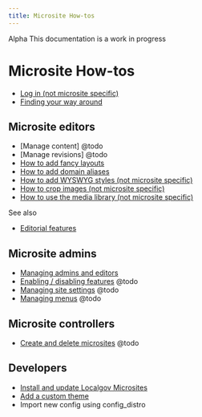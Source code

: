 ```yaml
---
title: Microsite How-tos
---
```


<div class="alpha"><span>Alpha</span> This documentation is a work in progress</div>

# Microsite How-tos

- [Log in (not microsite specific)](content/how-to/how-to-log-in.html)
- [Finding your way around](/microsites/how-to/find-your-way-around.md)

## Microsite editors
- [Manage content] @todo
- [Manage revisions] @todo
- [How to add fancy layouts](/microsites/how-to/fancy-layouts.md)
- [How to add domain aliases](/microsites/how-to/domain-aliases.md)
- [How to add WYSWYG styles (not microsite specific)](/content/how-to/how-to-wysiwyg-styles.html)
- [How to crop images (not microsite specific)](/content/how-to/how-to-crop-images.html)
- [How to use the media library (not microsite specific)](/content/how-to/how-to-media-library.html)

See also
- [Editorial features](/microsites/features/editorial.md)

## Microsite admins
- [Managing admins and editors](/microsites/how-to/add-microsite-editors.md)
- [Enabling / disabling features](/microsites/how-to/enable-disable-content.md) @todo
- [Managing site settings](/microsites/how-to/manage-site-settings.md) @todo
- [Managing menus](/microsites/how-to/manage-menus.md) @todo

## Microsite controllers
- [Create and delete microsites](/microsites/how-to/create-delete-microsite.md) @todo

## Developers
- [Install and update Localgov Microsites](/microsites/how-to/install-update.md)
- [Add a custom theme](/microsites/how-to/add-custom-theme.md)
- Import new config using config_distro
